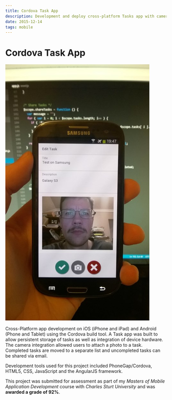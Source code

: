 ```yaml
---
title: Cordova Task App
description: Development and deploy cross-platform Tasks app with camera integration and offline storage
date: 2015-12-14
tags: mobile
---
```


# Cordova Task App

![Cross-Platform App Development](android-in-app-selfie-in-progress.jpg)

Cross-Platform app development on iOS (iPhone and iPad) and Android (Phone and Tablet) using the Cordova build tool. A Task app was built to allow persistent storage of tasks as well as integration of device hardware. The camera integration allowed users to attach a photo to a task. Completed tasks are moved to a separate list and uncompleted tasks can be shared via email.

Development tools used for this project included PhoneGap/Cordova, HTML5, CSS, JavaScript and the AngularJS framework.

This project was submitted for assessment as part of my *Masters of Mobile Application Development* course with *Charles Sturt University* and was **awarded a grade of 92%**.
